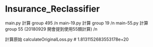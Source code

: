 # Insurance_Reclassifier


main.py 計算 group 495 /n
main-19.py 計算 group 19  /n
main-55.py 計算 group 55 (20180929 開會提到使用55類計算) /n

計算原始 calculateOriginalLoss.py  # 1.8131152683553178e+20

